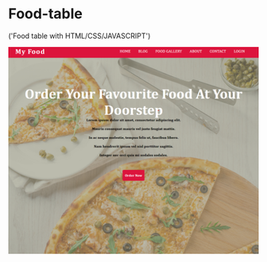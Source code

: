 # Food-table
('Food table with HTML/CSS/JAVASCRIPT')

![Image Alt Text](serafeim2/screenshots/Screenshot%202023-09-14%20091635.png)
